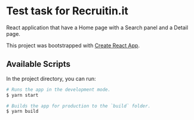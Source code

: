 # Test task for Recruitin.it

React application that have a Home page with a Search panel and a Detail page.

This project was bootstrapped with [Create React App](https://github.com/facebook/create-react-app).

## Available Scripts

In the project directory, you can run:

```bash
# Runs the app in the development mode.
$ yarn start

# Builds the app for production to the `build` folder.
$ yarn build
```
